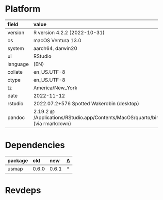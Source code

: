 # Platform

|field    |value                                                                               |
|:--------|:-----------------------------------------------------------------------------------|
|version  |R version 4.2.2 (2022-10-31)                                                        |
|os       |macOS Ventura 13.0                                                                  |
|system   |aarch64, darwin20                                                                   |
|ui       |RStudio                                                                             |
|language |(EN)                                                                                |
|collate  |en_US.UTF-8                                                                         |
|ctype    |en_US.UTF-8                                                                         |
|tz       |America/New_York                                                                    |
|date     |2022-11-12                                                                          |
|rstudio  |2022.07.2+576 Spotted Wakerobin (desktop)                                           |
|pandoc   |2.19.2 @ /Applications/RStudio.app/Contents/MacOS/quarto/bin/tools/ (via rmarkdown) |

# Dependencies

|package |old   |new   |Δ  |
|:-------|:-----|:-----|:--|
|usmap   |0.6.0 |0.6.1 |*  |

# Revdeps

